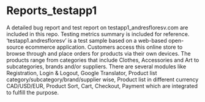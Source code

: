 # Reports_testapp1
A detailed bug report and test report on testapp1_andresfloresv.com are included in this repo. Testing metrics summary is included for reference.  
‘testapp1.andresfloresv’ is a test sample based on a web-based open-source ecommerce application. Customers access this online store to browse through and place orders for products via their own devices. The products range from categories that include Clothes, Accessories and Art to subcategories, brands and/or suppliers. There are several modules like Registration, Login & Logout, Google Translator, Product list category/subcategory/brand/supplier wise, Product list in different currency CAD/USD/EUR, Product Sort, Cart, Checkout, Payment which are integrated to fulfill the purpose.
